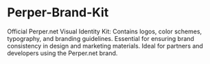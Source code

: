 # Perper-Brand-Kit
Official Perper.net Visual Identity Kit: Contains logos, color schemes, typography, and branding guidelines. Essential for ensuring brand consistency in design and marketing materials. Ideal for partners and developers using the Perper.net brand.

